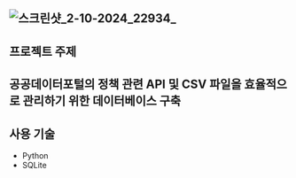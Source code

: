 ![스크린샷_2-10-2024_22934_](https://github.com/user-attachments/assets/823dc5eb-c40d-4734-a89a-2187cd4a8701)
---
## 프로젝트 주제
**공공데이터포털**의 정책 관련 API 및 CSV 파일을 효율적으로 관리하기 위한 데이터베이스 구축
---
## 사용 기술
- Python
- SQLite
